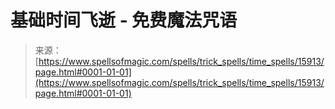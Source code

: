 <!--yml

category: 未分类

date: 2024-06-12 18:55:40

-->

# 基础时间飞逝 - 免费魔法咒语

> 来源：[https://www.spellsofmagic.com/spells/trick_spells/time_spells/15913/page.html#0001-01-01](https://www.spellsofmagic.com/spells/trick_spells/time_spells/15913/page.html#0001-01-01)
